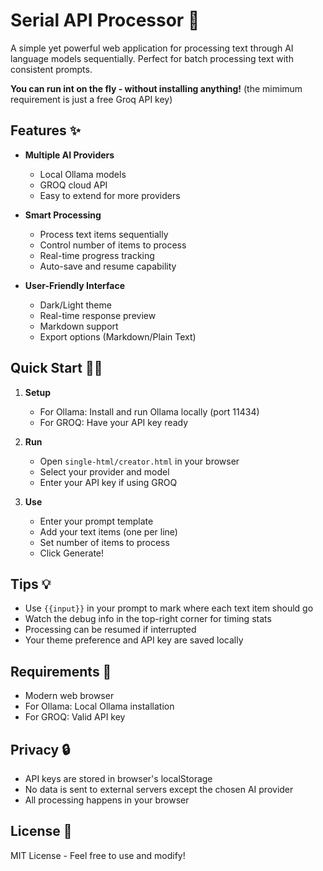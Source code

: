 # Serial API Processor 🚀

A simple yet powerful web application for processing text through AI language models sequentially. Perfect for batch processing text with consistent prompts.

**You can run int on the fly - without installing anything!** (the mimimum requirement is just a free Groq API key)

## Features ✨

- **Multiple AI Providers**
  - Local Ollama models
  - GROQ cloud API
  - Easy to extend for more providers

- **Smart Processing**
  - Process text items sequentially
  - Control number of items to process
  - Real-time progress tracking
  - Auto-save and resume capability

- **User-Friendly Interface**
  - Dark/Light theme
  - Real-time response preview
  - Markdown support
  - Export options (Markdown/Plain Text)

## Quick Start 🏃‍♂️

1. **Setup**
   - For Ollama: Install and run Ollama locally (port 11434)
   - For GROQ: Have your API key ready

2. **Run**
   - Open `single-html/creator.html` in your browser
   - Select your provider and model
   - Enter your API key if using GROQ

3. **Use**
   - Enter your prompt template
   - Add your text items (one per line)
   - Set number of items to process
   - Click Generate!

## Tips 💡

- Use `{{input}}` in your prompt to mark where each text item should go
- Watch the debug info in the top-right corner for timing stats
- Processing can be resumed if interrupted
- Your theme preference and API key are saved locally

## Requirements 🔧

- Modern web browser
- For Ollama: Local Ollama installation
- For GROQ: Valid API key

## Privacy 🔒

- API keys are stored in browser's localStorage
- No data is sent to external servers except the chosen AI provider
- All processing happens in your browser

## License 📄

MIT License - Feel free to use and modify!
